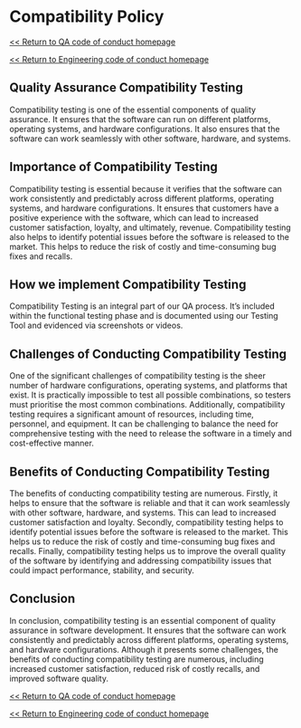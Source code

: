 # Compatibility Policy

[<< Return to QA code of conduct homepage](https://github.com/383Project/qa-code-of-conduct)

[<< Return to Engineering code of conduct homepage](https://github.com/383Project/engineering-code-of-conduct)

## Quality Assurance Compatibility Testing
Compatibility testing is one of the essential components of quality assurance. It ensures that the software can run on different platforms, operating systems, and hardware configurations. It also ensures that the software can work seamlessly with other software, hardware, and systems.
## Importance of Compatibility Testing
Compatibility testing is essential because it verifies that the software can work consistently and predictably across different platforms, operating systems, and hardware configurations. It ensures that customers have a positive experience with the software, which can lead to increased customer satisfaction, loyalty, and ultimately, revenue. Compatibility testing also helps to identify potential issues before the software is released to the market. This helps to reduce the risk of costly and time-consuming bug fixes and recalls.
## How we implement Compatibility Testing
Compatibility Testing is an integral part of our QA process. It’s included within the functional testing phase and is documented using our Testing Tool and evidenced via screenshots or videos.
## Challenges of Conducting Compatibility Testing
One of the significant challenges of compatibility testing is the sheer number of hardware configurations, operating systems, and platforms that exist. It is practically impossible to test all possible combinations, so testers must prioritise the most common combinations. Additionally, compatibility testing requires a significant amount of resources, including time, personnel, and equipment. It can be challenging to balance the need for comprehensive testing with the need to release the software in a timely and cost-effective manner.
## Benefits of Conducting Compatibility Testing
The benefits of conducting compatibility testing are numerous. Firstly, it helps to ensure that the software is reliable and that it can work seamlessly with other software, hardware, and systems. This can lead to increased customer satisfaction and loyalty. Secondly, compatibility testing helps to identify potential issues before the software is released to the market. This helps us to reduce the risk of costly and time-consuming bug fixes and recalls. Finally, compatibility testing helps us to improve the overall quality of the software by identifying and addressing compatibility issues that could impact performance, stability, and security.
## Conclusion
In conclusion, compatibility testing is an essential component of quality assurance in software development. It ensures that the software can work consistently and predictably across different platforms, operating systems, and hardware configurations. Although it presents some challenges, the benefits of conducting compatibility testing are numerous, including increased customer satisfaction, reduced risk of costly recalls, and improved software quality.

[<< Return to QA code of conduct homepage](https://github.com/383Project/qa-code-of-conduct)

[<< Return to Engineering code of conduct homepage](https://github.com/383Project/engineering-code-of-conduct)
